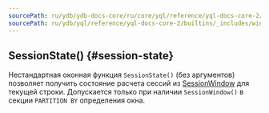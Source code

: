 ```yaml
---
sourcePath: ru/ydb/ydb-docs-core/ru/core/yql/reference/yql-docs-core-2/builtins/_includes/window/session_state.md
sourcePath: ru/ydb/yql/reference/yql-docs-core-2/builtins/_includes/window/session_state.md
---
```

## SessionState() {#session-state}

Нестандартная оконная функция `SessionState()` (без аргументов) позволяет получить состояние расчета сессий из [SessionWindow](../../../syntax/group_by.md#session-window) для текущей строки.
Допускается только при наличии `SessionWindow()` в секции `PARTITION BY` определения окна.
